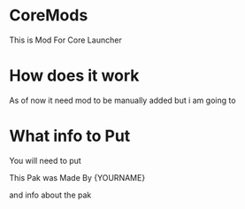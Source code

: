 # CoreMods
This is Mod For Core Launcher

# How does it work

As of now it need mod to be manually added but i am going to

# What info to Put

You will need to put 

This Pak was Made By {YOURNAME}

and info about the pak
